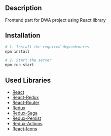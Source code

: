 ## Description
Frontend part for DWA project using React library

## Installation
```bash
# 1. Install the required dependencies
npm install

# 2. Start the server
npm run start
```

## Used Libraries

- [React](https://uk.reactjs.org/)
- [React-Redux](https://react-redux.js.org/)
- [React-Router](https://reactrouter.com/)
- [Redux](https://redux.js.org/)
- [Redux-Saga](https://redux-saga.js.org/)
- [Redux-Persist](https://www.npmjs.com/package/redux-persist)
- [Redux-Actions](https://redux-actions.js.org/)
- [React-Icons](https://react-icons.github.io/react-icons/)
